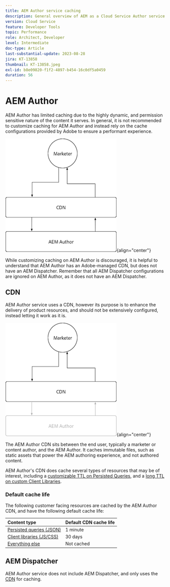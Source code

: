 ```yaml
---
title: AEM Author service caching
description: General overview of AEM as a Cloud Service Author service caching.
version: Cloud Service
feature: Developer Tools
topic: Performance
role: Architect, Developer
level: Intermediate
doc-type: Article
last-substantial-update: 2023-08-28
jira: KT-13858
thumbnail: KT-13858.jpeg
exl-id: b8e09820-f1f2-4897-b454-16c0df5a0459
duration: 56
---
```

# AEM Author

AEM Author has limited caching due to the highly dynamic, and permission sensitive nature of the content it serves. In general, it is not recommended to customize caching for AEM Author and instead rely on the cache configurations provided by Adobe to ensure a performant experience.

![AEM Author caching overview diagram](./assets/author/author-all.png){align="center"}

While customizing caching on AEM Author is discouraged, it is helpful to understand that AEM Author has an Adobe-managed CDN, but does not have an AEM Dispatcher. Remember that all AEM Dispatcher configurations are ignored on AEM Author, as it does not have an AEM Dispatcher.

## CDN

AEM Author service uses a CDN, however its purpose is to enhance the delivery of product resources, and should not be extensively configured, instead letting it work as it is.

![AEM Publish caching overview diagram](./assets/author/author-cdn.png){align="center"}

The AEM Author CDN sits between the end user, typically a marketer or content author, and the AEM Author. It caches immutable files, such as static assets that power the AEM authoring experience, and not authored content.

AEM Author's CDN does cache several types of resources that may be of interest, including a [customizable TTL on Persisted Queries](https://experienceleague.adobe.com/docs/experience-manager-cloud-service/content/headless/graphql-api/persisted-queries.html?author-instances), and a [long TTL on custom Client Libraries](https://experienceleague.adobe.com/docs/experience-manager-cloud-service/content/implementing/content-delivery/caching.html#client-side-libraries).

### Default cache life

The following customer facing resources are cached by the AEM Author CDN, and have the following default cache life:

| Content type | Default CDN cache life |
|:------------ |:---------- |
| [Persisted queries (JSON)](https://experienceleague.adobe.com/docs/experience-manager-cloud-service/content/headless/graphql-api/persisted-queries.html?author-instances) | 1 minute | 
| [Client libraries (JS/CSS)](https://experienceleague.adobe.com/docs/experience-manager-cloud-service/content/implementing/content-delivery/caching.html#client-side-libraries) | 30 days |
| [Everything else](https://experienceleague.adobe.com/docs/experience-manager-cloud-service/content/implementing/content-delivery/caching.html#other-content) | Not cached |


## AEM Dispatcher

AEM Author service does not include AEM Dispatcher, and only uses the [CDN](#cdn) for caching.
